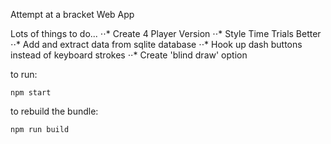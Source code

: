 Attempt at a bracket Web App

Lots of things to do...
⋅⋅* Create 4 Player Version
⋅⋅* Style Time Trials Better
⋅⋅* Add and extract data from sqlite database
⋅⋅* Hook up dash buttons instead of keyboard strokes
⋅⋅* Create 'blind draw' option

to run:

    npm start
    
to rebuild the bundle:

    npm run build
